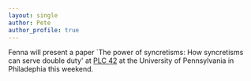 ```yaml
---
layout: single
author: Pete
author_profile: true
---
```


Fenna will present a paper `The power of syncretisms: How
syncretisms can serve double duty' at [PLC 42](http://www.ling.upenn.edu/Events/PLC/plc42/) at the University of Pennsylvania in Philadephia this weekend.